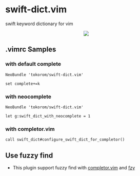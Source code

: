 swift-dict.vim
==========================

swift keyword dictionary for vim

<p align="center"><img src="https://raw.githubusercontent.com/tokorom/swift-dict.vim/assets/assets/swift_vim_complete.gif"/></p>

## .vimrc Samples

### with default complete

```vim
NeoBundle 'tokorom/swift-dict.vim'

set complete+=k
```

### with neocomplete

```vim
NeoBundle 'tokorom/swift-dict.vim'

let g:swift_dict_with_neocomplete = 1
```

### with completor.vim

```vim
call swift_dict#configure_swift_dict_for_completor()
```

## Use fuzzy find

- This plugin support fuzzy find with [completor.vim](https://github.com/maralla/completor.vim) and [fzy](https://github.com/jhawthorn/fzy)
